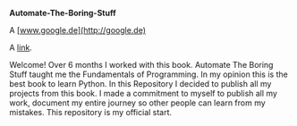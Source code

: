 **Automate-The-Boring-Stuff**

A [www.google.de](http://google.de)

A [link](http://example.com "Title").


Welcome! Over 6 months I worked with this book. Automate The Boring Stuff taught me the Fundamentals of Programming.
In my opinion this is the best book to learn Python. In this Repository I decided to publish all my projects from this book.
I made a commitment to myself to publish all my work, document my entire journey so other people can learn from my mistakes. This repository is my official start.
